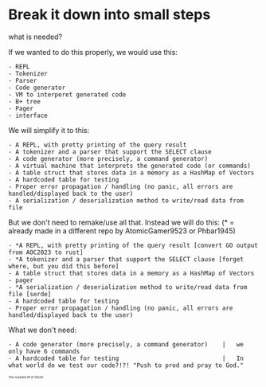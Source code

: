 <!--https://github.com/paolorechia/steeldb and https://medium.com/@paolorechia/building-a-database-from-scratch-in-rust-part-1-6dfef2223673-->
# Break it down into small steps
what is needed?

If we wanted to do this properly, we would use this:
```
- REPL
- Tokenizer
- Parser
- Code generator
- VM to interperet generated code
- B+ tree
- Pager
- interface
```

We will simplify it to this:
```
- A REPL, with pretty printing of the query result
- A tokenizer and a parser that support the SELECT clause
- A code generator (more precisely, a command generator)
- A virtual machine that interprets the generated code (or commands)
- A table struct that stores data in a memory as a HashMap of Vectors
- A hardcoded table for testing
- Proper error propagation / handling (no panic, all errors are handled/displayed back to the user)
- A serialization / deserialization method to write/read data from file
```

But we don't need to remake/use all that. Instead we will do this:
(* = already made in a different repo by AtomicGamer9523 or Phbar1945)
```
- *A REPL, with pretty printing of the query result [convert GO output from AOC2023 to rust]
- *A tokenizer and a parser that support the SELECT clause [forget where, but you did this before]
- A table struct that stores data in a memory as a HashMap of Vectors
- pager
- *A serialization / deserialization method to write/read data from file [serde]
- A hardcoded table for testing
- Proper error propagation / handling (no panic, all errors are handled/displayed back to the user)
```

What we don't need:
```
- A code generator (more precisely, a command generator)    |   we only have 6 commands
- A hardcoded table for testing                             |   In what world do we test our code?!?! "Push to prod and pray to God."
```
<sup><sup><sup><sup><sup>This is based off of SQLite</sup></sup></sup></sup></sup>